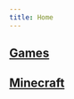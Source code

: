 ```yaml
---
title: Home
---
```


## <a href="./CrabbyPatty" target="_blank">Games</a>

## <a href="./EaglerCraft" target="_blank">Minecraft</a>